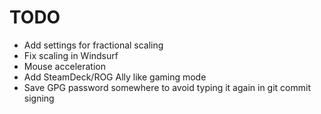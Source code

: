 # TODO

- Add settings for fractional scaling
- Fix scaling in Windsurf
- Mouse acceleration
- Add SteamDeck/ROG Ally like gaming mode
- Save GPG password somewhere to avoid typing it again in git commit signing